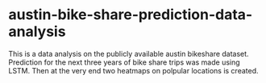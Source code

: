 # austin-bike-share-prediction-data-analysis

This is a data analysis on the publicly available austin bikeshare dataset. Prediction for the next three years of bike share trips was made using LSTM. Then at the very end two heatmaps on polpular locations is created.

